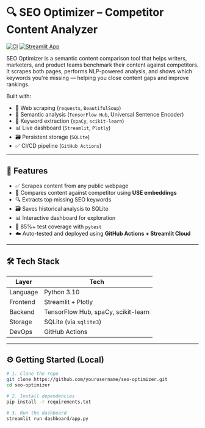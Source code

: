 # 🔍 SEO Optimizer – Competitor Content Analyzer

[![CI](https://github.com/yourusername/seo-optimizer/actions/workflows/ci.yml/badge.svg)](https://github.com/yourusername/seo-optimizer/actions/workflows/ci.yml)
[![Streamlit App](https://img.shields.io/badge/Live-Dashboard-brightgreen)](https://seo-optimizer-yourusername.streamlit.app)

SEO Optimizer is a semantic content comparison tool that helps writers, marketers, and product teams benchmark their content against competitors. It scrapes both pages, performs NLP-powered analysis, and shows which keywords you're missing — helping you close content gaps and improve rankings.


Built with:
- 🔗 Web scraping (`requests`, `BeautifulSoup`)
- 🧠 Semantic analysis (`TensorFlow Hub`, Universal Sentence Encoder)
- 📝 Keyword extraction (`spaCy`, `scikit-learn`)
- 📊 Live dashboard (`Streamlit`, `Plotly`)
- 🗃️ Persistent storage (`SQLite`)
- ✅ CI/CD pipeline (`GitHub Actions`)

---

## 🚀 Features

- ✅ Scrapes content from any public webpage
- 🧠 Compares content against competitor using **USE embeddings**
- 🔍 Extracts top missing SEO keywords
- 🗃️ Saves historical analysis to SQLite
- 📊 Interactive dashboard for exploration
- 🧪 85%+ test coverage with `pytest`
- ☁️ Auto-tested and deployed using **GitHub Actions + Streamlit Cloud**

---

## 🛠️ Tech Stack

| Layer        | Tech                                      |
|--------------|-------------------------------------------|
| Language     | Python 3.10                               |
| Frontend     | Streamlit + Plotly                        |
| Backend      | TensorFlow Hub, spaCy, scikit-learn       |
| Storage      | SQLite (via `sqlite3`)                    |
| DevOps       | GitHub Actions                            |

---

## ⚙️ Getting Started (Local)

```bash
# 1. Clone the repo
git clone https://github.com/yourusername/seo-optimizer.git
cd seo-optimizer

# 2. Install dependencies
pip install -r requirements.txt

# 3. Run the dashboard
streamlit run dashboard/app.py
